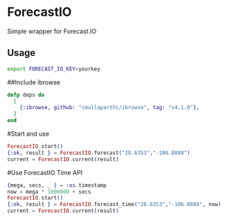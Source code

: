 ForecastIO
==========

Simple wrapper for Forecast.IO


## Usage

```bash
export FORECAST_IO_KEY=yourkey
```

##Include  ibrowse
```elixir
defp deps do
  [
    {:ibrowse, github: "cmullaparthi/ibrowse", tag: "v4.1.0"},
  ]
end
```

#Start and use
```elixir
ForecastIO.start()
{:ok, result } = ForecastIO.forecast("28.6353","-106.0889")
current = ForecastIO.current(result)
```

#Use ForecastIO Time API
```elixir
{mega, secs, _ } = :os.timestamp
now = mega * 1000000 + secs
ForecastIO.start()
{:ok, result } = ForecastIO.forecast_time("28.6353","-106.0889", now)
current = ForecastIO.current(result)
```
